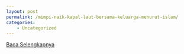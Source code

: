 ```yaml
---
layout: post
permalink: /mimpi-naik-kapal-laut-bersama-keluarga-menurut-islam/
categories:
    - Uncategorized
---
```


[Baca Selengkapnya](/10)